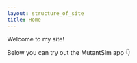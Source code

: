 ```yaml
---
layout: structure_of_site
title: Home
---
```


Welcome to my site!  

Below you can try out the MutantSim app 👇
